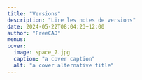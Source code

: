 ```yaml
---
title: "Versions"
description: "Lire les notes de versions"
date: 2024-05-22T08:04:23+12:00
author: "FreeCAD"
menus:
cover:
  image: space_7.jpg
  caption: "a cover caption"
  alt: "a cover alternative title"
---
```


[comment]: # (Please do not add content in this Releases _index file. The layout of the Releases page is generated from template rules by the theme.)